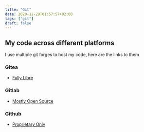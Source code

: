 ```yaml
---
title: "Git"
date: 2020-12-29T01:57:57+02:00
tags: ["git"]
draft: false
---
```


## My code across different platforms
I use multiple git forges to host my code, here are the links to them

### Gitea
- [Fully Libre](https://git.distro.watch/inherently)

### Gitlab
- [Mostly Open Source](https://gitlab.com/insanitywholesale)

### Github
- [Proprietary Only](https://github.com/insanitywholesale)
